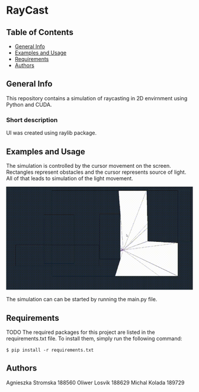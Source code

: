 # RayCast

## Table of Contents
* [General Info](#general-info)
* [Examples and Usage](#examples-and-usage)
* [Requirements](#requirements)
* [Authors](#authors)


## General Info
This repository contains a simulation of raycasting in 2D envirnment using Python and CUDA.


### Short description


UI was created using raylib package. 


## Examples and Usage
The simulation is controlled by the cursor movement on the screen. Rectangles represent obstacles and the cursor represents source of light. 
All of that leads to simulation of the light movement.


![](https://github.com/StainedMentor/RayCast/blob/main/anim.gif)

The simulation can can be started by running the main.py file.

## Requirements
TODO
The required packages for this project are listed in the requirements.txt file. To install them, simply run the following command:
```
$ pip install -r requirements.txt
```

## Authors
Agnieszka Stromska 188560
Oliwer Losvik 188629
Michal Kolada 189729


